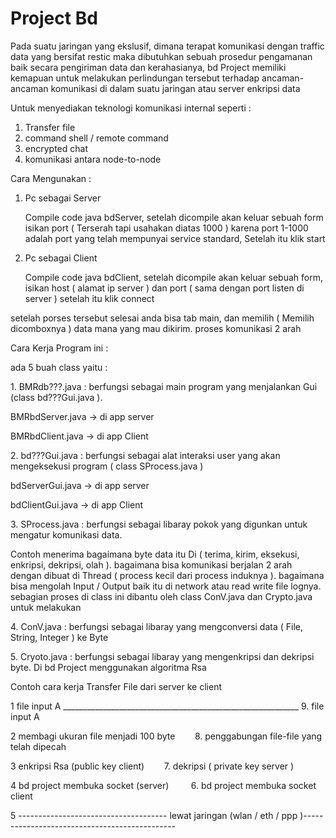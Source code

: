 <h1> Project Bd </h1>

<p> Pada suatu jaringan yang ekslusif, dimana terapat komunikasi dengan traffic data yang bersifat restic maka dibutuhkan sebuah prosedur pengamanan baik secara pengiriman data dan kerahasianya, bd Project memiliki kemapuan untuk melakukan perlindungan tersebut  terhadap ancaman-ancaman komunikasi di dalam suatu jaringan atau server enkripsi data </p>

Untuk menyediakan teknologi komunikasi internal seperti :

1. Transfer file 
2. command shell / remote command
3. encrypted chat 
4. komunikasi antara node-to-node

Cara Mengunakan :
  1. Pc sebagai Server
        <p> Compile code java bdServer, setelah dicompile akan keluar sebuah form isikan port ( Terserah tapi usahakan diatas 1000 ) karena port 1-1000 adalah port yang telah mempunyai service standard, Setelah itu klik start </p> 
  2. Pc sebagai Client 
        <p> Compile code java bdClient, setelah dicompile akan keluar sebuah form, isikan host ( alamat ip server ) dan port ( sama dengan port listen di server ) setelah itu klik connect </p> 
  <p> setelah porses tersebut selesai anda bisa tab main, dan memilih ( Memilih dicomboxnya ) data mana yang mau dikirim. proses komunikasi 2 arah</p> 

Cara Kerja Program ini : <p> 
  <p> ada 5 buah class yaitu : </p> 
    <p> 1. BMRdb???.java : berfungsi sebagai main program yang menjalankan Gui (class bd???Gui.java ).</p> 
        <p> BMRbdServer.java -> di app server </p>
        <p> BMRbdClient.java -> di app Client </p>
    <p> 2. bd???Gui.java : berfungsi sebagai alat interaksi user yang akan mengeksekusi program ( class SProcess.java ) </p> 
        <p> bdServerGui.java -> di app server </p> 
        <p> bdClientGui.java -> di app Client </p> 
    <p> 3. SProcess.java : berfungsi sebagai libaray pokok yang digunkan untuk mengatur komunikasi data. </p> 
    <p> Contoh menerima bagaimana byte data itu Di ( terima, kirim, eksekusi, enkripsi, dekripsi, olah ). bagaimana bisa komunikasi berjalan 2 arah dengan dibuat di Thread ( process kecil dari process induknya ). bagaimana bisa mengolah Input / Output baik itu di network atau read write file lognya. sebagian proses di class ini dibantu oleh class ConV.java dan Crypto.java untuk melakukan </p> 
    <p> 4. ConV.java     : berfungsi sebagai libaray yang mengconversi data ( File, String, Integer ) ke Byte  <p>
    <p> 5. Cryoto.java   : berfungsi sebagai libaray yang mengenkripsi dan dekripsi byte. Di bd Project menggunakan algoritma  Rsa <p>
</p>
<p> Contoh cara kerja Transfer File dari server ke client </p> 
<p> 1 file input A ___________________________________________________________ 9. file input A </p>
<p> 2 membagi ukuran file menjadi 100 byte&nbsp&nbsp&nbsp&nbsp&nbsp&nbsp&nbsp 8. penggabungan file-file yang telah dipecah </p> 
<p> 3 enkripsi Rsa (public key client)&nbsp&nbsp&nbsp&nbsp&nbsp&nbsp&nbsp&nbsp7. dekripsi ( private key server ) </p> 
<p> 4 bd project membuka socket (server)&nbsp&nbsp&nbsp&nbsp&nbsp&nbsp&nbsp&nbsp&nbsp6. bd project membuka socket client </p> 
<p> 5 ------------------------------------- lewat jaringan (wlan / eth / ppp )---------------------------------------------- </p>
